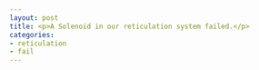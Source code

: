 ```yaml
---
layout: post
title: <p>A Solenoid in our reticulation system failed.</p>
categories:
- reticulation
- fail
---
```

